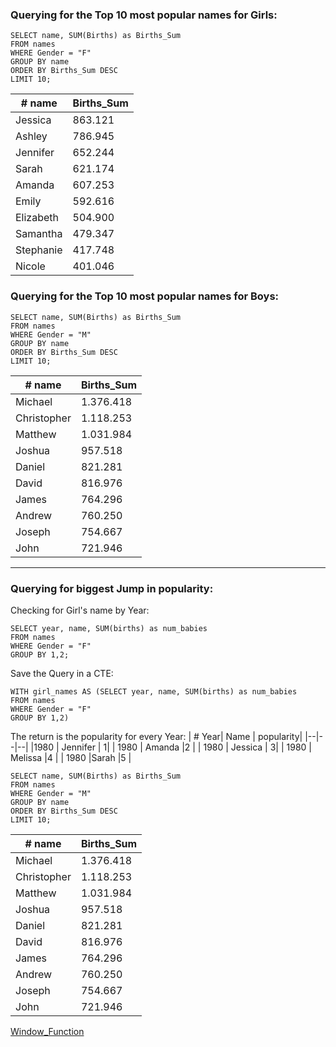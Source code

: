 ### Querying for the Top 10 most popular names for Girls:
```
SELECT name, SUM(Births) as Births_Sum 
FROM names
WHERE Gender = "F"
GROUP BY name
ORDER BY Births_Sum DESC
LIMIT 10;
```

| # name | Births_Sum |
|--|--|
|Jessica	  |  863.121|
|Ashley	|786.945
|Jennifer	 | 652.244|
| Sarah	| 621.174|
| Amanda	| 607.253|
|Emily	 |592.616 |
| Elizabeth	| 504.900|
| Samantha	| 479.347|
| Stephanie	| 417.748|
|Nicole	 |401.046 |

### Querying for the Top 10 most popular names for Boys:
```
SELECT name, SUM(Births) as Births_Sum 
FROM names
WHERE Gender = "M"
GROUP BY name
ORDER BY Births_Sum DESC
LIMIT 10;
```

| # name | Births_Sum |
|--|--|
|Michael	|  1.376.418|
|Christopher	|1.118.253
|Matthew	| 1.031.984|
| Joshua	| 957.518|
| Daniel	| 821.281|
|David	|816.976|
| James	| 764.296|
| Andrew	| 760.250|
| Joseph	| 754.667|
|John	|721.946|
---
### Querying for biggest Jump in popularity: 
Checking for Girl's name by Year:
```
SELECT year, name, SUM(births) as num_babies
FROM names
WHERE Gender = "F"
GROUP BY 1,2;
```
Save the Query in a CTE:

```
WITH girl_names AS (SELECT year, name, SUM(births) as num_babies
FROM names
WHERE Gender = "F"
GROUP BY 1,2)
```
The return is the popularity for every Year:
|  # Year| Name	 | popularity|
|--|--|--|
|1980	  |  Jennifer	| 1|
| 1980	 | Amanda	 |2 |
| 1980	 |  Jessica	| 3|
| 1980	 | Melissa	 |4 |
| 1980	 |Sarah	  |5 |

```
SELECT name, SUM(Births) as Births_Sum 
FROM names
WHERE Gender = "M"
GROUP BY name
ORDER BY Births_Sum DESC
LIMIT 10;
```

| # name |Births_Sum  |
|--|--|
| Michael	 | 1.376.418 |
| Christopher	 | 1.118.253 |
| Matthew	 |  1.031.984|
|  Joshua	|  957.518|
| Daniel	|  821.281|
| David	| 816.976|
|  James	| 764.296|
| Andrew	 | 760.250 |
| Joseph	 |  754.667|
| John	 | 721.946 |

[Window_Function](https://github.com/mfernandezcean/BabyNames/blob/main/Window_Function/Readme.md)
